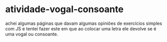 # atividade-vogal-consoante

achei algumas páginas que davam algumas opiniões de exercícios simples com JS e tentei fazer este em que ao colocar uma letra ele devolve se é uma vogal ou consoante.
